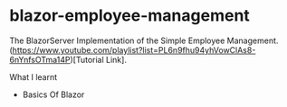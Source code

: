 # blazor-employee-management
The BlazorServer Implementation of the Simple Employee Management. (https://www.youtube.com/playlist?list=PL6n9fhu94yhVowClAs8-6nYnfsOTma14P)[Tutorial Link].

What I learnt

- Basics Of Blazor
